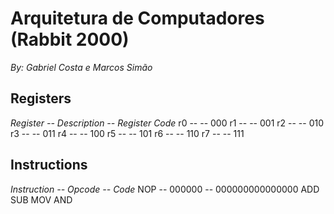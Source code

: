 # Arquitetura de Computadores (Rabbit 2000)
*By: Gabriel Costa e Marcos Simão*

## Registers
*Register -- Description -- Register Code*
r0 --  -- 000
r1 --  -- 001
r2 --  -- 010
r3 --  -- 011
r4 --  -- 100
r5 --  -- 101
r6 --  -- 110
r7 --  -- 111

## Instructions
*Instruction -- Opcode -- Code*
NOP -- 000000 -- 000000000000000
ADD
SUB
MOV
AND